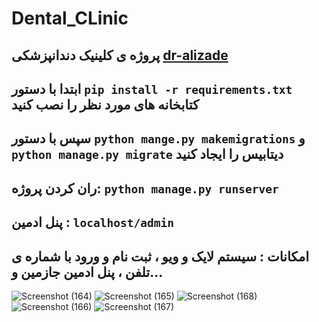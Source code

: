 # Dental_CLinic
پروژه ی کلینیک دندانپزشکی [dr-alizade](https://dr-alizade.ir/)
---
ابتدا با دستور `pip install -r requirements.txt` کتابخانه های مورد نظر را نصب کنید
---
سپس با دستور `python mange.py makemigrations` و `python manage.py migrate` دیتابیس را ایجاد کنید
---
ران کردن پروژه: `python manage.py runserver`
---
پنل ادمین : `localhost/admin`
---
امکانات : سیستم لایک و ویو ، ثبت نام و ورود با شماره ی تلفن ، پنل ادمین جازمین و...
---
![Screenshot (164)](https://github.com/alirez13/Dental_CLinic/assets/106848511/0be56bb8-fd27-45f8-8878-ce08830a5e5e)
![Screenshot (165)](https://github.com/alirez13/Dental_CLinic/assets/106848511/dfe009a7-0275-4e38-8548-537b17dd8a23)
![Screenshot (168)](https://github.com/alirez13/Dental_CLinic/assets/106848511/a888b64b-66de-498a-80b8-897401c0eced)
![Screenshot (166)](https://github.com/alirez13/Dental_CLinic/assets/106848511/a0a3e3ec-2973-4892-bc17-d82e80f78108)
![Screenshot (167)](https://github.com/alirez13/Dental_CLinic/assets/106848511/b5dbad14-a573-4124-9ec9-3a80da30867f)


